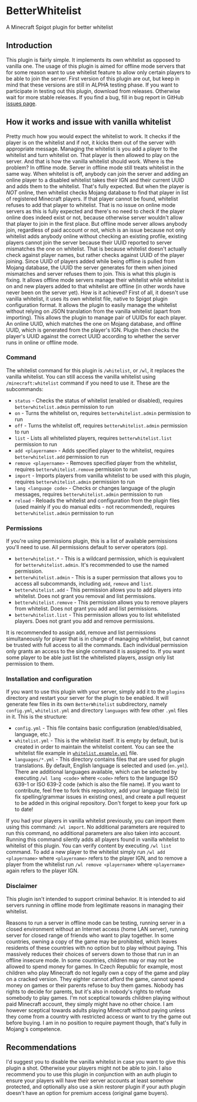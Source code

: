 # BetterWhitelist
A Minecraft Spigot plugin for better whitelist

## Introduction
This plugin is fairly simple. It implements its own whitelist as opposed
to vanilla one. The usage of this plugin is aimed for offline mode servers
that for some reason want to use whitelist feature to allow only certain
players to be able to join the server. First version of this plugin are out,
but keep in mind that these versions are still in ALPHA testing phase. If you
want to participate in testing out this plugin, download from releases.
Otherwise wait for more stable releases. If you find a bug, fill in bug report
in GitHub [issues page](issues).

## How it works and issue with vanilla whitelist
Pretty much how you would expect the whitelist to work. It checks if the player
is on the whitelist and if not, it kicks them out of the server with appropriate
message. Managing the whitelist is you add a player to the whitelist and turn
whitelist on. That player is then allowed to play on the server. And that is
how the vanilla whitelist should work. Where is the problem? In offline mode.
Server in offline mode still treats whitelist in the same way. When whitelist
is off, anybody can join the server and adding an online player to a disabled
whitelist takes their IGN and their current UUID and adds them to the whitelist.
That's fully expected. But when the player is *NOT* online, then whitelist checks
Mojang database to find that player in list of registered Minecraft players.
If that player cannot be found, whitelist refuses to add that player to whitelist.
That is no issue on online mode servers as this is fully expected and there's no
need to check if the player online does indeed exist or not, because otherwise server
wouldn't allow that player to join in the first place. But offline mode server allows
anybody join, regardless of paid account or not, which is an issue because not only
whitelist adds anybody online without checking an existing profile, existing players
cannot join the server because their UUID reported to server mismatches the one on
whitelist. That is because whitelist doesn't actually check against player names,
but rather checks against UUID of the player joining. Since UUID of players added
while being offline is pulled from Mojang database, the UUID the server generates for
them when joined mismatches and server refuses them to join. This is what this plugin
is fixing. It allows offline mode servers manage their whitelist while whitelist is on
and new players added to that whitelist are offline (in other words have never been
on the server yet). How is it achieved? First of all, it doesn't use vanilla whitelist,
it uses its own whitelist file, native to Spigot plugin configuration format.
It allows the plugin to easily manage the whitelist without relying on JSON translation
from the vanilla whitelist (apart from importing). This allows the plugin to manage
pair of UUIDs for each player. An online UUID, which matches the one on Mojang database,
and offline UUID, which is generated from the player's IGN. Plugin then checks the player's
UUID against the correct UUID according to whether the server runs in online or offline mode.

### Command
The whitelist command for this plugin is `/whitelist`, or `/wl`, it replaces the vanilla whitelist.
You can still access the vanilla whitelist using `/minecraft:whitelist` command if you need to
use it. These are the subcommands:

- `status` - Checks the status of whitelist (enabled or disabled), requires `betterwhitelist.admin`
  permission to run
- `on` - Turns the whitelist on, requires `betterwhitelist.admin` permission to run
- `off` - Turns the whitelist off, requires `betterwhitelist.admin` permission to run
- `list` - Lists all whitelisted players, requires `betterwhitelist.list` permission to run
- `add <playername>` - Adds specified player to the whitelist, requires `betterwhitelist.add`
  permission to run
- `remove <playername>` - Removes specified player from the whitelist, requires `betterwhitelist.remove` 
  permission to run
- `import` - Imports players from vanilla whitelist to be used with this plugin, requires
  `betterwhitelist.admin` permission to run
- `lang <language code>` - Checks or changes language of the plugin messages, requires
  `betterwhitelist.admin` permission to run
- `reload` - Reloads the whitelist and configuration from the plugin files (used mainly if you do
  manual edits - not recommended), requires `betterwhitelist.admin` permission to run

### Permissions
If you're using permissions plugin, this is a list of available permissions you'll need to use.
All permissions default to server operators (op).

- `betterwhitelist.*` - This is a wildcard permission, which is equivalent for `betterwhitelist.admin`.
  It's recommended to use the named permission.
- `betterwhitelist.admin` - This is a super permission that allows you to access all subcommands,
  including `add`, `remove` and `list`.
- `betterwhitelist.add` - This permission allows you to add players into whitelist.
  Does not grant you removal and list permissions.
- `betterwhitelist.remove` - This permission allows you to remove players from whitelist.
  Does not grant you add and list permissions.
- `betterwhitelist.list` - This permission allows you to list whitelisted players.
  Does not grant you add and remove permissions.

It is recommended to assign add, remove and list permissions simultaneously for player
that is in charge of managing whitelist, but cannot be trusted with full access to all
the commands. Each individual permission only grants an access to the single command
it is assigned to. If you want some player to be able just list the whitelisted players,
assign only list permission to them.

### Installation and configuration
If you want to use this plugin with your server, simply add it to the `plugins` directory
and restart your server for the plugin to be enabled. It will generate few files in its
own `BetterWhitelist` subdirectory, namely `config.yml`, `whitelist.yml` and directory
`languages` with few other `.yml` files in it. This is the structure:

- `config.yml` - This file contains basic configuration (enabled/disabled, language, etc.)
- `whitelist.yml` - This is the whitelist itself. It is empty by default, but is created
  in order to maintain the whitelist content. You can see the whitelist file example
  in [`whitelist.example.yml`](blob/main/src/main/resources/whitelist.example.yml) file.
- `languages/*.yml` - This directory contains files that are used for plugin translations.
  By default, English language is selected and used (`en.yml`). There are additional
  languages available, which can be selected by executing `/wl lang <code>` where `<code>`
  refers to the language ISO 639-1 or ISO 639-2 code (which is also the file name).
  If you want to contribute, feel free to fork this repository, add your language file(s)
  (or fix spelling/grammar issues in existing ones), and create a pull request to be
  added in this original repository. Don't forget to keep your fork up to date!

If you had your players in vanilla whitelist previously, you can import them
using this command: `/wl import`. No additional parameters are required to run this
command, no additional parameters are also taken into account. Running this
command silently adds all players found in vanilla whitelist to whitelist of this
plugin. You can verify content by executing `/wl list` command. To add a new player
to the whitelist simply run `/wl add <playername>` where `<playername>` refers to
the player IGN, and to remove a player from the whitelist run `/wl remove <playername>`
where `<playername>` again refers to the player IGN.

### Disclaimer
This plugin isn't intended to support criminal behavior. It is intended to aid
servers running in offline mode from legitimate reasons in managing their whitelist.

Reasons to run a server in offline mode can be testing, running server in a closed
environment without an Internet access (home LAN server), running server for closed
range of friends who want to play together. In some countries, owning a copy of the
game may be prohibited, which leaves residents of these countries with no option
but to play without paying. This massively reduces their choices of servers down
to those that run in an offline insecure mode. In some countries, children may or
may not be allowed to spend money for games. In Czech Republic for example, most
children who play Minecraft do not legally own a copy of the game and play on
a cracked version. They eighter cannot afford the game, cannot spend money on games
or their parents refuse to buy them games. Nobody has rights to decide for parents,
but it's also in nobody's rights to refuse somebody to play games. I'm not sceptical
towards children playing without paid Minecraft account, they simply might have no
other choice. I am however sceptical towards adults playing Minecraft without paying
unless they come from a country with restricted access or want to try the game out
before buying. I am in no position to require payment though, that's fully in Mojang's
competence.

## Recommendations
I'd suggest you to disable the vanilla whitelist in case you want to give
this plugin a shot. Otherwise your players might not be able to join.
I also recommend you to use this plugin in conjunction with an auth plugin
to ensure your players will have their server accounts at least somehow
protected, and optionally also use a skin restorer plugin if your auth
plugin doesn't have an option for premium access (original game buyers).
